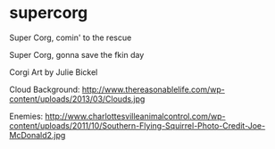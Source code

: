 supercorg
=========
Super Corg, comin' to the rescue

Super Corg, gonna save the fkin day




Corgi Art by Julie Bickel

Cloud Background: http://www.thereasonablelife.com/wp-content/uploads/2013/03/Clouds.jpg

Enemies: http://www.charlottesvilleanimalcontrol.com/wp-content/uploads/2011/10/Southern-Flying-Squirrel-Photo-Credit-Joe-McDonald2.jpg
